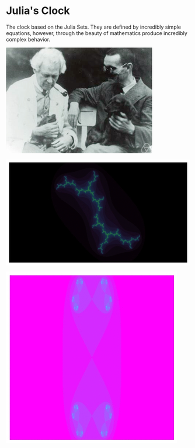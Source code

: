 # Julia's Clock

The clock based on the Julia Sets. They are defined by incredibly simple equations, however, through the beauty of mathematics produce incredibly complex behavior. 

![alt text](./assets/julia.jpeg)

 
![alt text](./assets/full_circle.gif)

![alt text](./assets/timer.gif)
